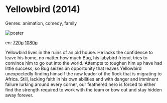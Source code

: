 # Yellowbird (2014)

Genres: animation, comedy, family

![poster](http://image.tmdb.org/t/p/w500/bxzWkCpESYQUaIBDB14O1yowZAa.jpg)

en:
  [720p](magnet:?xt=urn:btih:a9cfa496dc88033f3c7f479ac3301464bd12e391&dn=Yellowbird+(2014)&tr=udp%3A%2F%2Ftracker.yify-torrents.com%2Fannounce&tr=udp%3A%2F%2Fopen.demonii.com%3A1337&tr=udp%3A%2F%2Fexodus.desync.com%3A6969&tr=udp%3A%2F%2Ftracker.istole.it%3A80&tr=udp%3A%2F%2Ftracker.publicbt.com%3A80&tr=udp%3A%2F%2Ftracker.openbittorrent.com%3A80&tr=udp%3A%2F%2Ftracker.leechers-paradise.org%3A6969&tr=udp%3A%2F%2F9.rarbg.com%3A2710&tr=udp%3A%2F%2Fp4p.arenabg.ch%3A1337&tr=udp%3A%2F%2Fp4p.arenabg.com%3A1337&tr=udp%3A%2F%2Ftracker.coppersurfer.tk%3A6969)
  [1080p](magnet:?xt=urn:btih:49f0d820e2e361aa0ee98357fc0c288f95b3c49e&dn=Yellowbird+%282014%29+1080p+BrRip+x264+-+YIFY&tr=udp%3A%2F%2Ftracker.openbittorrent.com%3A80%2Fannounce&tr=udp%3A%2F%2Fglotorrents.pw%3A6969%2Fannounce&tr=udp%3A%2F%2Ftracker.openbittorrent.com%3A80%2Fannounce&tr=udp%3A%2F%2Ftracker.opentrackr.org%3A1337%2Fannounce&tr=udp%3A%2F%2Fzer0day.to%3A1337%2Fannounce&tr=udp%3A%2F%2Ftracker.coppersurfer.tk%3A6969%2Fannounce)
  


Yellowbird lives in the ruins of an old house. He lacks the confidence to leave his home, no matter how much Bug, his labybird friend, tries to convince him to go out into the world. Attempts to toughen him up have had little success, so Bug seizes an opportunity that leaves Yellowbird unexpectedly finding himself the new leader of the flock that is migrating to Africa. Still, lacking faith in his own abilities and with danger and imminent failure lurking around every corner, our feathered hero is forced to either find the strength required to work with the team or bow out and stay hidden away forever.
